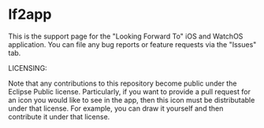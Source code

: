 # lf2app

This is the support page for the "Looking Forward To" iOS and WatchOS application.  You can file any bug reports or feature requests via the "Issues" tab.

LICENSING:

Note that any contributions to this repository become public under the Eclipse Public license.  Particularly, if you want to provide a pull request for an icon you would like to see in the app, then this icon must be distributable under that license.  For example, you can draw it yourself and then contribute it under that license.
